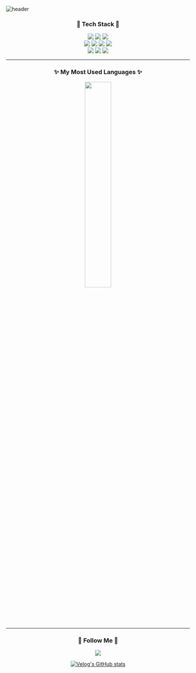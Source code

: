 ![header](https://capsule-render.vercel.app/api?type=waving&color=auto&text=Welcome%20to%20ybk's%20GitHub%20😊&fontSize=35&fontAlignY=40&fontAlign=70&height=250)

<!--내용 부분-->
<h3 align="center">🎈 Tech Stack 🎈 </h3>
<div align="center">
  <img src="https://img.shields.io/badge/JAVA-007396?style=for-the-badge&logo=Java&logoColor=white">
<img src="https://img.shields.io/badge/Spring-6DB33F?style=for-the-badge&logo=Spring&logoColor=white"> 
<img src="https://img.shields.io/badge/python-3670A0?style=for-the-badge&logo=python&logoColor=ffdd54" /> <br>
  <img src="https://img.shields.io/badge/react-20232a.svg?style=for-the-badge&logo=react&logoColor=61DAFB" />
  <img src="https://img.shields.io/badge/javascript-F7DF1E.svg?style=for-the-badge&logo=javascript&logoColor=20232a" />
  <img src="https://img.shields.io/badge/html5-E34F26.svg?style=for-the-badge&logo=html5&logoColor=white" />
  <img src="https://img.shields.io/badge/css3-1572B6.svg?style=for-the-badge&logo=css3&logoColor=white" />
  <br>
  <img src="https://img.shields.io/badge/oracle-F80000?style=for-the-badge&logo=oracle&logoColor=white"> 
    <img src="https://img.shields.io/badge/mysql-4479A1?style=for-the-badge&logo=mysql&logoColor=white">
    <img src="https://img.shields.io/badge/mariaDB-003545?style=for-the-badge&logo=mariaDB&logoColor=white"> 
</div>

---

<h3 align="center">✨  My Most Used Languages  ✨</h3>
<div align="center">
<a href="https://github.com/kybcod/github-readme-stats">
    <img src="https://github-readme-stats.vercel.app/api/top-langs/?username=kybcod&layout=donut&show_icons=true&theme=prussian&hide_border=true&bg_color=20232a&icon_color=58A6FF&text_color=fff&title_color=58A6FF&count_private=true&exclude_repo=Face-Transfer-Application" width=38% />
</a>    
</div>

---

<h3 align="center">🌈 Follow Me 🌈</h3>
<div align="center">
  <a href="https://velog.io/@kpo12345">
    <img src="https://img.shields.io/badge/Velog-1EBC8F?style=for-the-badge&logo=velog&logoColor=white" />
  </a>
</div>

<div align="center" style="text-align:center">
  
  [![Velog's GitHub stats](https://velog-readme-stats.vercel.app/api?name=kpo12345)](https://velog.io/@kpo12345)  
  
</div>





